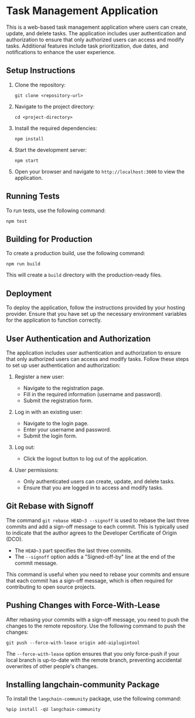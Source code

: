 # Task Management Application

This is a web-based task management application where users can create, update, and delete tasks. The application includes user authentication and authorization to ensure that only authorized users can access and modify tasks. Additional features include task prioritization, due dates, and notifications to enhance the user experience.

## Setup Instructions

1. Clone the repository:
   ```
   git clone <repository-url>
   ```

2. Navigate to the project directory:
   ```
   cd <project-directory>
   ```

3. Install the required dependencies:
   ```
   npm install
   ```

4. Start the development server:
   ```
   npm start
   ```

5. Open your browser and navigate to `http://localhost:3000` to view the application.

## Running Tests

To run tests, use the following command:
```
npm test
```

## Building for Production

To create a production build, use the following command:
```
npm run build
```

This will create a `build` directory with the production-ready files.

## Deployment

To deploy the application, follow the instructions provided by your hosting provider. Ensure that you have set up the necessary environment variables for the application to function correctly.

## User Authentication and Authorization

The application includes user authentication and authorization to ensure that only authorized users can access and modify tasks. Follow these steps to set up user authentication and authorization:

1. Register a new user:
   - Navigate to the registration page.
   - Fill in the required information (username and password).
   - Submit the registration form.

2. Log in with an existing user:
   - Navigate to the login page.
   - Enter your username and password.
   - Submit the login form.

3. Log out:
   - Click the logout button to log out of the application.

4. User permissions:
   - Only authenticated users can create, update, and delete tasks.
   - Ensure that you are logged in to access and modify tasks.

## Git Rebase with Signoff

The command `git rebase HEAD~3 --signoff` is used to rebase the last three commits and add a sign-off message to each commit. This is typically used to indicate that the author agrees to the Developer Certificate of Origin (DCO).

* The `HEAD~3` part specifies the last three commits.
* The `--signoff` option adds a "Signed-off-by" line at the end of the commit message.

This command is useful when you need to rebase your commits and ensure that each commit has a sign-off message, which is often required for contributing to open source projects.

## Pushing Changes with Force-With-Lease

After rebasing your commits with a sign-off message, you need to push the changes to the remote repository. Use the following command to push the changes:

```
git push --force-with-lease origin add-aiplugintool
```

The `--force-with-lease` option ensures that you only force-push if your local branch is up-to-date with the remote branch, preventing accidental overwrites of other people's changes.

## Installing langchain-community Package

To install the `langchain-community` package, use the following command:

```
%pip install -qU langchain-community
```
